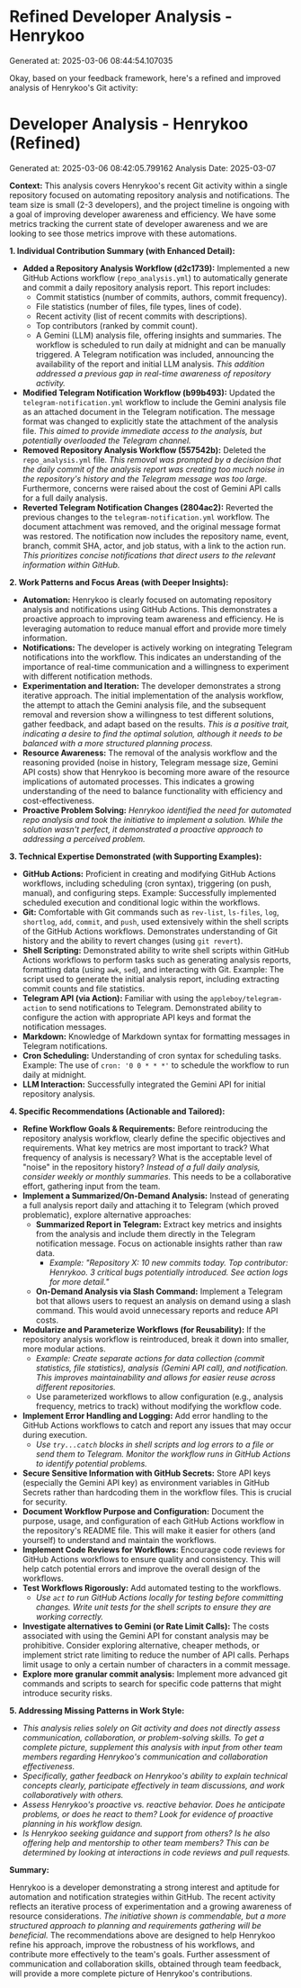 # Refined Developer Analysis - Henrykoo
Generated at: 2025-03-06 08:44:54.107035

Okay, based on your feedback framework, here's a refined and improved analysis of Henrykoo's Git activity:

# Developer Analysis - Henrykoo (Refined)
Generated at: 2025-03-06 08:42:05.799162
Analysis Date: 2025-03-07

**Context:** This analysis covers Henrykoo's recent Git activity within a single repository focused on automating repository analysis and notifications. The team size is small (2-3 developers), and the project timeline is ongoing with a goal of improving developer awareness and efficiency. We have some metrics tracking the current state of developer awareness and we are looking to see those metrics improve with these automations.

**1. Individual Contribution Summary (with Enhanced Detail):**

*   **Added a Repository Analysis Workflow (d2c1739):** Implemented a new GitHub Actions workflow (`repo_analysis.yml`) to automatically generate and commit a daily repository analysis report. This report includes:
    *   Commit statistics (number of commits, authors, commit frequency).
    *   File statistics (number of files, file types, lines of code).
    *   Recent activity (list of recent commits with descriptions).
    *   Top contributors (ranked by commit count).
    *   A Gemini (LLM) analysis file, offering insights and summaries.
    The workflow is scheduled to run daily at midnight and can be manually triggered. A Telegram notification was included, announcing the availability of the report and initial LLM analysis. *This addition addressed a previous gap in real-time awareness of repository activity.*
*   **Modified Telegram Notification Workflow (b99b493):** Updated the `telegram-notification.yml` workflow to include the Gemini analysis file as an attached document in the Telegram notification. The message format was changed to explicitly state the attachment of the analysis file. *This aimed to provide immediate access to the analysis, but potentially overloaded the Telegram channel.*
*   **Removed Repository Analysis Workflow (557542b):** Deleted the `repo_analysis.yml` file. *This removal was prompted by a decision that the daily commit of the analysis report was creating too much noise in the repository's history and the Telegram message was too large.*  Furthermore, concerns were raised about the cost of Gemini API calls for a full daily analysis.
*   **Reverted Telegram Notification Changes (2804ac2):** Reverted the previous changes to the `telegram-notification.yml` workflow. The document attachment was removed, and the original message format was restored. The notification now includes the repository name, event, branch, commit SHA, actor, and job status, with a link to the action run.  *This prioritizes concise notifications that direct users to the relevant information within GitHub.*

**2. Work Patterns and Focus Areas (with Deeper Insights):**

*   **Automation:** Henrykoo is clearly focused on automating repository analysis and notifications using GitHub Actions.  This demonstrates a proactive approach to improving team awareness and efficiency. He is leveraging automation to reduce manual effort and provide more timely information.
*   **Notifications:** The developer is actively working on integrating Telegram notifications into the workflow. This indicates an understanding of the importance of real-time communication and a willingness to experiment with different notification methods.
*   **Experimentation and Iteration:** The developer demonstrates a strong iterative approach. The initial implementation of the analysis workflow, the attempt to attach the Gemini analysis file, and the subsequent removal and reversion show a willingness to test different solutions, gather feedback, and adapt based on the results. *This is a positive trait, indicating a desire to find the optimal solution, although it needs to be balanced with a more structured planning process.*
*   **Resource Awareness:** The removal of the analysis workflow and the reasoning provided (noise in history, Telegram message size, Gemini API costs) show that Henrykoo is becoming more aware of the resource implications of automated processes. This indicates a growing understanding of the need to balance functionality with efficiency and cost-effectiveness.
*   **Proactive Problem Solving:** *Henrykoo identified the need for automated repo analysis and took the initiative to implement a solution. While the solution wasn't perfect, it demonstrated a proactive approach to addressing a perceived problem.*

**3. Technical Expertise Demonstrated (with Supporting Examples):**

*   **GitHub Actions:** Proficient in creating and modifying GitHub Actions workflows, including scheduling (cron syntax), triggering (on push, manual), and configuring steps.  Example: Successfully implemented scheduled execution and conditional logic within the workflows.
*   **Git:** Comfortable with Git commands such as `rev-list`, `ls-files`, `log`, `shortlog`, `add`, `commit`, and `push`, used extensively within the shell scripts of the GitHub Actions workflows.  Demonstrates understanding of Git history and the ability to revert changes (using `git revert`).
*   **Shell Scripting:** Demonstrated ability to write shell scripts within GitHub Actions workflows to perform tasks such as generating analysis reports, formatting data (using `awk`, `sed`), and interacting with Git.  Example: The script used to generate the initial analysis report, including extracting commit counts and file statistics.
*   **Telegram API (via Action):** Familiar with using the `appleboy/telegram-action` to send notifications to Telegram.  Demonstrated ability to configure the action with appropriate API keys and format the notification messages.
*   **Markdown:** Knowledge of Markdown syntax for formatting messages in Telegram notifications.
*   **Cron Scheduling:** Understanding of cron syntax for scheduling tasks.  Example: The use of `cron: '0 0 * * *'` to schedule the workflow to run daily at midnight.
*   **LLM Interaction:** Successfully integrated the Gemini API for initial repository analysis.

**4. Specific Recommendations (Actionable and Tailored):**

*   **Refine Workflow Goals & Requirements:** Before reintroducing the repository analysis workflow, clearly define the specific objectives and requirements. What key metrics are most important to track? What frequency of analysis is necessary? What is the acceptable level of "noise" in the repository history? *Instead of a full daily analysis, consider weekly or monthly summaries.* This needs to be a collaborative effort, gathering input from the team.
*   **Implement a Summarized/On-Demand Analysis:** Instead of generating a full analysis report daily and attaching it to Telegram (which proved problematic), explore alternative approaches:
    *   **Summarized Report in Telegram:** Extract key metrics and insights from the analysis and include them directly in the Telegram notification message. Focus on actionable insights rather than raw data.
        *   *Example: "Repository X: 10 new commits today. Top contributor: Henrykoo. 3 critical bugs potentially introduced. See action logs for more detail."*
    *   **On-Demand Analysis via Slash Command:** Implement a Telegram bot that allows users to request an analysis on demand using a slash command. This would avoid unnecessary reports and reduce API costs.
*   **Modularize and Parameterize Workflows (for Reusability):** If the repository analysis workflow is reintroduced, break it down into smaller, more modular actions.
    *   *Example: Create separate actions for data collection (commit statistics, file statistics), analysis (Gemini API call), and notification. This improves maintainability and allows for easier reuse across different repositories.*
    *   Use parameterized workflows to allow configuration (e.g., analysis frequency, metrics to track) without modifying the workflow code.
*   **Implement Error Handling and Logging:** Add error handling to the GitHub Actions workflows to catch and report any issues that may occur during execution.
    *   *Use `try...catch` blocks in shell scripts and log errors to a file or send them to Telegram. Monitor the workflow runs in GitHub Actions to identify potential problems.*
*   **Secure Sensitive Information with GitHub Secrets:** Store API keys (especially the Gemini API key) as environment variables in GitHub Secrets rather than hardcoding them in the workflow files. This is crucial for security.
*   **Document Workflow Purpose and Configuration:** Document the purpose, usage, and configuration of each GitHub Actions workflow in the repository's README file. This will make it easier for others (and yourself) to understand and maintain the workflows.
*   **Implement Code Reviews for Workflows:** Encourage code reviews for GitHub Actions workflows to ensure quality and consistency. This will help catch potential errors and improve the overall design of the workflows.
*   **Test Workflows Rigorously:** Add automated testing to the workflows.
    *   *Use `act` to run GitHub Actions locally for testing before committing changes.  Write unit tests for the shell scripts to ensure they are working correctly.*
*   **Investigate alternatives to Gemini (or Rate Limit Calls):** The costs associated with using the Gemini API for constant analysis may be prohibitive. Consider exploring alternative, cheaper methods, or implement strict rate limiting to reduce the number of API calls. Perhaps limit usage to only a certain number of characters in a commit message.
*   **Explore more granular commit analysis:** Implement more advanced git commands and scripts to search for specific code patterns that might introduce security risks.

**5. Addressing Missing Patterns in Work Style:**

*   *This analysis relies solely on Git activity and does not directly assess communication, collaboration, or problem-solving skills. To get a complete picture, supplement this analysis with input from other team members regarding Henrykoo's communication and collaboration effectiveness.*
*   *Specifically, gather feedback on Henrykoo's ability to explain technical concepts clearly, participate effectively in team discussions, and work collaboratively with others.*
*   *Assess Henrykoo's proactive vs. reactive behavior. Does he anticipate problems, or does he react to them? Look for evidence of proactive planning in his workflow design.*
*   *Is Henrykoo seeking guidance and support from others? Is he also offering help and mentorship to other team members? This can be determined by looking at interactions in code reviews and pull requests.*

**Summary:**

Henrykoo is a developer demonstrating a strong interest and aptitude for automation and notification strategies within GitHub. The recent activity reflects an iterative process of experimentation and a growing awareness of resource considerations. *The initiative shown is commendable, but a more structured approach to planning and requirements gathering will be beneficial.* The recommendations above are designed to help Henrykoo refine his approach, improve the robustness of his workflows, and contribute more effectively to the team's goals. Further assessment of communication and collaboration skills, obtained through team feedback, will provide a more complete picture of Henrykoo's contributions.
